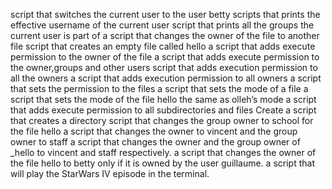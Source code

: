 script that switches the current user to the user betty
scripts that prints the effective username of the current user
 script that prints all the groups the current user is part of
a script that changes the owner of the file to another file
script that creates an empty file called hello
 a script that adds execute permission to the owner of the file
 a script that adds execute permission to the owner,groups and other users
 script that adds execution permission to all the owners
a script that adds execution permission to all owners
 a script that sets the permission to the files
 a script that sets the mode of a file
 a script that sets the mode of the file hello the same as olleh’s mode
a script that adds execute permission to all subdirectories and files
Create a script that creates a directory 
 script that changes the group owner to school for the file hello
 a script that changes the owner to vincent and the group owner to staff
a script that changes the owner and the group owner of _hello to vincent and staff respectively.
a script that changes the owner of the file hello to betty only if it is owned by the user guillaume.
 a script that will play the StarWars IV episode in the terminal.
